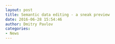 ```yaml
---
layout: post
title: Semantic data editing - a sneak preview
date: 2016-06-28 15:54:46
author: Dmitry Pavlov
categories:
- News
---
```

